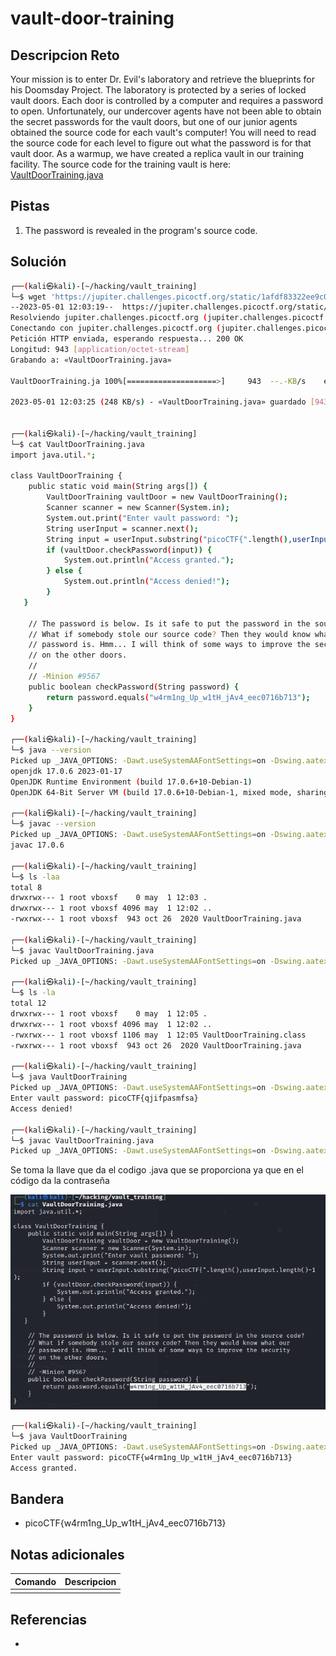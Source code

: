# vault-door-training

## Descripcion Reto
Your mission is to enter Dr. Evil's laboratory and retrieve the blueprints for his Doomsday Project. The laboratory is protected by a series of locked vault doors. Each door is controlled by a computer and requires a password to open. Unfortunately, our undercover agents have not been able to obtain the secret passwords for the vault doors, but one of our junior agents obtained the source code for each vault's computer! You will need to read the source code for each level to figure out what the password is for that vault door. As a warmup, we have created a replica vault in our training facility. The source code for the training vault is here: [VaultDoorTraining.java](https://jupiter.challenges.picoctf.org/static/1afdf83322ee9c0040f8e3a3c047e18b/VaultDoorTraining.java)

## Pistas
1. The password is revealed in the program's source code.

## Solución
```bash
┌──(kali㉿kali)-[~/hacking/vault_training]
└─$ wget 'https://jupiter.challenges.picoctf.org/static/1afdf83322ee9c0040f8e3a3c047e18b/VaultDoorTraining.java'
--2023-05-01 12:03:19--  https://jupiter.challenges.picoctf.org/static/1afdf83322ee9c0040f8e3a3c047e18b/VaultDoorTraining.java
Resolviendo jupiter.challenges.picoctf.org (jupiter.challenges.picoctf.org)... 3.131.60.8
Conectando con jupiter.challenges.picoctf.org (jupiter.challenges.picoctf.org)[3.131.60.8]:443... conectado.
Petición HTTP enviada, esperando respuesta... 200 OK
Longitud: 943 [application/octet-stream]
Grabando a: «VaultDoorTraining.java»

VaultDoorTraining.ja 100%[====================>]     943  --.-KB/s    en 0.004s  

2023-05-01 12:03:25 (248 KB/s) - «VaultDoorTraining.java» guardado [943/943]

                                                                                  
┌──(kali㉿kali)-[~/hacking/vault_training]
└─$ cat VaultDoorTraining.java 
import java.util.*;

class VaultDoorTraining {
    public static void main(String args[]) {
        VaultDoorTraining vaultDoor = new VaultDoorTraining();
        Scanner scanner = new Scanner(System.in); 
        System.out.print("Enter vault password: ");
        String userInput = scanner.next();
        String input = userInput.substring("picoCTF{".length(),userInput.length()-1);
        if (vaultDoor.checkPassword(input)) {
            System.out.println("Access granted.");
        } else {
            System.out.println("Access denied!");
        }
   }

    // The password is below. Is it safe to put the password in the source code?
    // What if somebody stole our source code? Then they would know what our
    // password is. Hmm... I will think of some ways to improve the security
    // on the other doors.
    //
    // -Minion #9567
    public boolean checkPassword(String password) {
        return password.equals("w4rm1ng_Up_w1tH_jAv4_eec0716b713");
    }
}

┌──(kali㉿kali)-[~/hacking/vault_training]
└─$ java --version
Picked up _JAVA_OPTIONS: -Dawt.useSystemAAFontSettings=on -Dswing.aatext=true
openjdk 17.0.6 2023-01-17
OpenJDK Runtime Environment (build 17.0.6+10-Debian-1)
OpenJDK 64-Bit Server VM (build 17.0.6+10-Debian-1, mixed mode, sharing)
                                                                                  
┌──(kali㉿kali)-[~/hacking/vault_training]
└─$ javac --version
Picked up _JAVA_OPTIONS: -Dawt.useSystemAAFontSettings=on -Dswing.aatext=true
javac 17.0.6

┌──(kali㉿kali)-[~/hacking/vault_training]
└─$ ls -laa
total 8
drwxrwx--- 1 root vboxsf    0 may  1 12:03 .
drwxrwx--- 1 root vboxsf 4096 may  1 12:02 ..
-rwxrwx--- 1 root vboxsf  943 oct 26  2020 VaultDoorTraining.java
                                                                                   
┌──(kali㉿kali)-[~/hacking/vault_training]
└─$ javac VaultDoorTraining.java 
Picked up _JAVA_OPTIONS: -Dawt.useSystemAAFontSettings=on -Dswing.aatext=true
                                                                                   
┌──(kali㉿kali)-[~/hacking/vault_training]
└─$ ls -la 
total 12
drwxrwx--- 1 root vboxsf    0 may  1 12:05 .
drwxrwx--- 1 root vboxsf 4096 may  1 12:02 ..
-rwxrwx--- 1 root vboxsf 1106 may  1 12:05 VaultDoorTraining.class
-rwxrwx--- 1 root vboxsf  943 oct 26  2020 VaultDoorTraining.java

┌──(kali㉿kali)-[~/hacking/vault_training]
└─$ java VaultDoorTraining      
Picked up _JAVA_OPTIONS: -Dawt.useSystemAAFontSettings=on -Dswing.aatext=true
Enter vault password: picoCTF{qjifpasmfsa}
Access denied!

┌──(kali㉿kali)-[~/hacking/vault_training]
└─$ javac VaultDoorTraining.java
Picked up _JAVA_OPTIONS: -Dawt.useSystemAAFontSettings=on -Dswing.aatext=true
```

Se toma la llave que da el codigo .java que se proporciona ya que en 
el código da la contraseña

![Pasted image 20230501131018.png](https://github.com/ArmandoJhanuarGarayAlfaro/notas-hacking/blob/main/retos/05%20-%20Reversing/img/Pasted%20image%2020230501131018.png)

```bash
┌──(kali㉿kali)-[~/hacking/vault_training]
└─$ java VaultDoorTraining      
Picked up _JAVA_OPTIONS: -Dawt.useSystemAAFontSettings=on -Dswing.aatext=true
Enter vault password: picoCTF{w4rm1ng_Up_w1tH_jAv4_eec0716b713}
Access granted.
```

## Bandera
* picoCTF{w4rm1ng_Up_w1tH_jAv4_eec0716b713}

## Notas adicionales
| Comando | Descripcion |
|---------|-------------|
|  |  |

## Referencias
- []()
